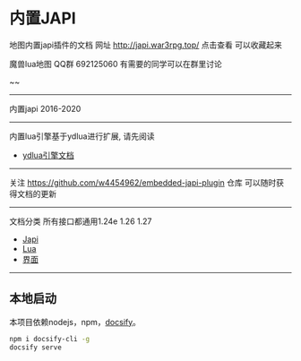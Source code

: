 # 内置JAPI

地图内置japi插件的文档
网址 http://japi.war3rpg.top/  点击查看 可以收藏起来

魔兽lua地图 QQ群 692125060 有需要的同学可以在群里讨论

~~

---

内置japi 2016-2020

---
内置lua引擎基于ydlua进行扩展, 请先阅读

* [ydlua引擎文档](https://github.com/actboy168/jass2lua/blob/master/lua-engine.md)

---
关注 https://github.com/w4454962/embedded-japi-plugin 仓库 可以随时获得文档的更新

--- 
文档分类 所有接口都通用1.24e 1.26 1.27

* [Japi](Japi/_sidebar.md) 
* [Lua](Lua/_sidebar.md)
* [界面](Script/界面/_sidebar.md)

---
## 本地启动

本项目依赖nodejs，npm，[docsify](https://docsify.js.org/)。

```bash
npm i docsify-cli -g
docsify serve
```




